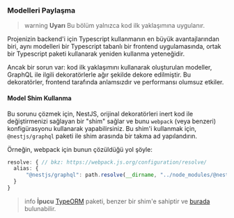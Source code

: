 ### Modelleri Paylaşma

> warning **Uyarı** Bu bölüm yalnızca kod ilk yaklaşımına uygulanır.

Projenizin backend'i için Typescript kullanmanın en büyük avantajlarından biri, aynı modelleri bir Typescript tabanlı bir frontend uygulamasında, ortak bir Typescript paketi kullanarak yeniden kullanma yeteneğidir.

Ancak bir sorun var: kod ilk yaklaşımını kullanarak oluşturulan modeller, GraphQL ile ilgili dekoratörlerle ağır şekilde dekore edilmiştir. Bu dekoratörler, frontend tarafında anlamsızdır ve performansı olumsuz etkiler.

#### Model Shim Kullanma

Bu sorunu çözmek için, NestJS, orijinal dekoratörleri inert kod ile değiştirmenizi sağlayan bir "shim" sağlar ve bunu `webpack` (veya benzeri) konfigürasyonu kullanarak yapabilirsiniz.
Bu shim'i kullanmak için, `@nestjs/graphql` paketi ile shim arasında bir takma ad yapılandırın.

Örneğin, webpack için bunun çözüldüğü yol şöyle:

```typescript
resolve: { // bkz: https://webpack.js.org/configuration/resolve/
  alias: {
      "@nestjs/graphql": path.resolve(__dirname, "../node_modules/@nestjs/graphql/dist/extra/graphql-model-shim")
  }
}
```

> info **İpucu** [TypeORM](/docs/techniques/database) paketi, benzer bir shim'e sahiptir ve [burada](https://github.com/typeorm/typeorm/blob/master/extra/typeorm-model-shim.js) bulunabilir.